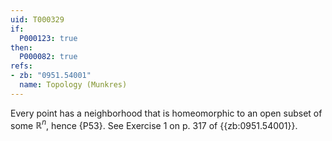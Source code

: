 ```yaml
---
uid: T000329
if:
  P000123: true
then:
  P000082: true
refs:
- zb: "0951.54001"
  name: Topology (Munkres)
---
```


Every point has a neighborhood that is homeomorphic to an open subset of some $\mathbb R^n$, hence {P53}.  See Exercise 1 on p. 317 of {{zb:0951.54001}}.
